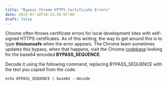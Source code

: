 ```yaml
---
title: "Bypass Chrome HTTPS Certificate Errors"
date: 2019-07-10T10:31:59-07:00
draft: false
---
```


Chrome often throws certificate errors for local development sites
with self-signed HTTPS certificates. As of this writing, the way
to get around this is to type **thisisunsafe** when the error appears. 
The Chrome team sometimes updates this bypass, when that happens,
visit the Chrome [codebase] looking for the base64 encoded **BYPASS_SEQUENCE**.


Decode it using the following command, replacing BYPASS_SEQUENCE with the text
you copied from the code.

~~~
echo BYPASS_SEQUENCE | base64 --decode
~~~






[codebase]: https://chromium.googlesource.com/chromium/src/+/master/components/security_interstitials/core/browser/resources/interstitial_large.js#19

